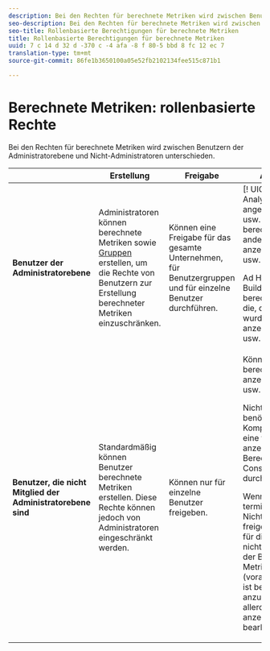 ```yaml
---
description: Bei den Rechten für berechnete Metriken wird zwischen Benutzern der Administratorebene und Nicht-Administratoren unterschieden.
seo-description: Bei den Rechten für berechnete Metriken wird zwischen Benutzern der Administratorebene und Nicht-Administratoren unterschieden.
seo-title: Rollenbasierte Berechtigungen für berechnete Metriken
title: Rollenbasierte Berechtigungen für berechnete Metriken
uuid: 7 c 14 d 32 d -370 c -4 afa -8 f 80-5 bbd 8 fc 12 ec 7
translation-type: tm+mt
source-git-commit: 86fe1b3650100a05e52fb2102134fee515c871b1

---
```



# Berechnete Metriken: rollenbasierte Rechte

Bei den Rechten für berechnete Metriken wird zwischen Benutzern der Administratorebene und Nicht-Administratoren unterschieden.

<table id="table_13F72FD90C964B86BD4B51E6F51ED292"> 
 <thead> 
  <tr> 
   <th colname="col1" class="entry"> </th> 
   <th colname="col02" class="entry"> Erstellung     </th> 
   <th colname="col2" class="entry"> Freigabe </th> 
   <th colname="col3" class="entry"> Anzeigen/Verwalten </th> 
   <th colname="col4" class="entry"> Genehmigen </th> 
   <th colname="col5" class="entry"> Übernehmen </th> 
  </tr> 
 </thead>
 <tbody> 
  <tr> 
   <td colname="col1"> <b>Benutzer der Administratorebene</b> </td> 
   <td colname="col02"> Administratoren können berechnete Metriken sowie <a href="https://marketing.adobe.com/resources/help/en_US/reference/groups.html" format="https" scope="external">Gruppen</a> erstellen, um die Rechte von Benutzern zur Erstellung berechneter Metriken einzuschränken. </td> 
   <td colname="col2"> Können eine Freigabe für das gesamte Unternehmen, für Benutzergruppen und für einzelne Benutzer durchführen. </td> 
   <td colname="col3"> <span class="keyword"> [! UICONTROL Reports &amp; Analysen] </span>: Kann angezeigt/bearbeitet/gelöscht usw. ihre eigenen berechneten Metriken und die anderer Benutzer anzeigen/bearbeiten/löschen usw. <p> <span class="keyword">Ad Hoc Analysis</span> und <span class="keyword">Report Builder</span>: Können ihre eigenen berechneten Metriken und die, die für sie freigegeben wurden, anzeigen/bearbeiten/löschen usw. </p> </td> 
   <td colname="col4"> Können berechnete Metriken als autorisiert genehmigen. </td> 
   <td colname="col5"> Können beliebige berechnete Metriken innerhalb der gesamten Organisation anwenden. </td> 
  </tr> 
  <tr> 
   <td colname="col1"> <b>Benutzer, die nicht Mitglied der Administratorebene sind</b> </td> 
   <td colname="col02"> Standardmäßig können Benutzer berechnete Metriken erstellen. Diese Rechte können jedoch von Administratoren eingeschränkt werden. </td> 
   <td colname="col2"> Können nur für einzelne Benutzer freigeben. </td> 
   <td colname="col3"> Können nur ihre eigenen berechneten Metriken anzeigen/bearbeiten/löschen usw. <p>Nicht-Administratoren benötigen Zugriff auf alle Komponentenereignisse, um eine freigegebene Metrik anzeigen zu können (die Berechtigungen der Admin Console werden weiterhin durchgesetzt). </p> <p>Wenn ein Dashboard oder ein terminierter Bericht für einen Nicht-Administrator freigegeben wird, die Metrik für diesen Benutzer aber nicht freigegeben wurde, wird der Bericht mit angewendeter Metrik ausgeführt (vorausgesetzt, der Benutzer ist berechtigt, die Ereignisse anzuzeigen). Er kann allerdings nicht die Definition anzeigen oder die Metrik bearbeiten. </p> </td> 
   <td colname="col4"> Können ausschließlich genehmigte berechnete Metriken nutzen. Können keine Metriken als genehmigt markieren. </td> 
   <td colname="col5"> Können ihre eigenen berechneten Metriken und Segmente, die für sie freigegeben wurden, anwenden. </td> 
  </tr> 
 </tbody> 
</table>

